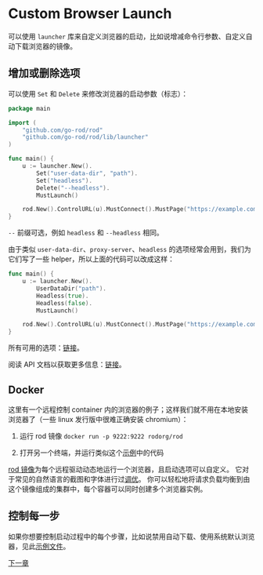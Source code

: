# Custom Browser Launch

可以使用 `launcher` 库来自定义浏览器的启动，比如说增减命令行参数、自定义自动下载浏览器的镜像。

## 增加或删除选项

可以使用 `Set` 和 `Delete` 来修改浏览器的启动参数（标志）：

```go
package main

import (
    "github.com/go-rod/rod"
    "github.com/go-rod/rod/lib/launcher"
)

func main() {
    u := launcher.New().
        Set("user-data-dir", "path").
        Set("headless").
        Delete("--headless").
        MustLaunch()

    rod.New().ControlURL(u).MustConnect().MustPage("https://example.com")
}
```

`--` 前缀可选，例如 `headless` 和 `--headless` 相同。

由于类似 `user-data-dir`、`proxy-server`、`headless` 的选项经常会用到，我们为它们写了一些 helper，所以上面的代码可以改成这样：

```go
func main() {
    u := launcher.New().
        UserDataDir("path").
        Headless(true).
        Headless(false).
        MustLaunch()

    rod.New().ControlURL(u).MustConnect().MustPage("https://example.com")
}
```

所有可用的选项：[链接](https://peter.sh/experiments/chromium-command-line-switches)。

阅读 API 文档以获取更多信息：[链接](https://pkg.go.dev/github.com/go-rod/rod/lib/launcher#Launcher)。

## Docker

这里有一个远程控制 container 内的浏览器的例子；这样我们就不用在本地安装浏览器了（一些 linux 发行版中很难正确安装 chromium）：

1. 运行 rod 镜像 `docker run -p 9222:9222 rodorg/rod`

2. 打开另一个终端，并运行类似这个[示例](https://github.com/go-rod/rod/blob/master/lib/examples/remote-launch/main.go)中的代码

[rod 镜像](https://hub.docker.com/repository/docker/rodorg/rod)为每个远程驱动动态地运行一个浏览器，且启动选项可以自定义。 它对于常见的自然语言的截图和字体进行过[调优](https://github.com/go-rod/rod/blob/master/lib/docker/Dockerfile)。 你可以轻松地将请求负载均衡到由这个镜像组成的集群中，每个容器可以同时创建多个浏览器实例。

## 控制每一步

如果你想要控制启动过程中的每个步骤，比如说禁用自动下载、使用系统默认浏览器，见此[示例文件](https://github.com/go-rod/rod/blob/master/lib/launcher/example_test.go)。

[下一章](/custom-websocket.md)
